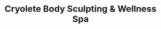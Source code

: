 ---
title: "Cryolete Body Sculpting & Wellness Spa"
url: /asbury-park/cryolete-body-sculpting-and-wellness-spa/
shop: beauty
---